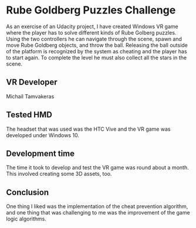 # Rube Goldberg Puzzles Challenge #

As an exercise of an Udacity project, I have created Windows VR game where the player has to solve different kinds of Rube Golberg puzzles. Using the two controllers he can navigate through the scene, spawn and move Rube Goldberg objects, and throw the ball. Releasing the ball outside of the platform is recognized by the system as cheating and the player has to start again. To complete the level he must also collect all the stars in the scene. 

## VR Developer ##
Michail Tamvakeras

## Tested HMD ##

The headset that was used was the HTC Vive and the VR game was developed under Windows 10.

## Development time ##
The time it took to develop and test the VR game was round about a month. This involved creating some 3D assets, too.

## Conclusion ##
One thing I liked was the implementation of the cheat prevention algorithm, and one thing that was challenging to me was the improvement of the game logic algorithms.   
